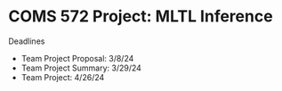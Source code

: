 # COMS 572 Project: MLTL Inference
Deadlines
- Team Project Proposal: 3/8/24
- Team Project Summary: 3/29/24
- Team Project: 4/26/24
  
